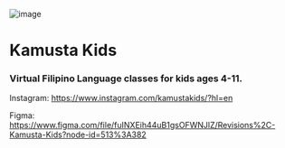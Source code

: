![image](https://user-images.githubusercontent.com/83246747/168468841-ca3a9587-f107-4e2f-9d8b-2bb7a8d611a4.png)


# Kamusta Kids
### Virtual Filipino Language classes for kids ages 4-11.

Instagram: https://www.instagram.com/kamustakids/?hl=en

Figma: https://www.figma.com/file/fuINXEih44uB1gsOFWNJlZ/Revisions%2C-Kamusta-Kids?node-id=513%3A382


